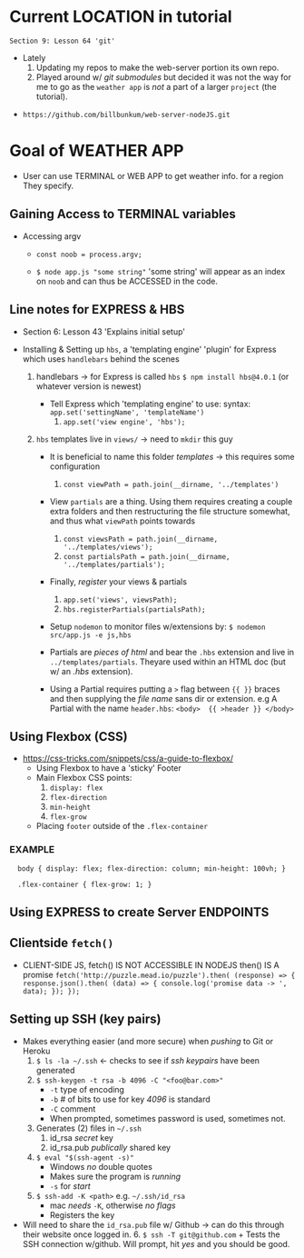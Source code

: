 # Current LOCATION in tutorial
	Section 9: Lesson 64 'git'

+ Lately
	1. Updating my repos to make the web-server portion its own repo.
	2. Played around w/ *git submodules* but decided it was not the way for me to go as the `weather app` is *not* a part of a larger `project` (the tutorial).

* `https://github.com/billbunkum/web-server-nodeJS.git`

# Goal of WEATHER APP

* User can use TERMINAL or WEB APP to get weather info. for a region They specify.

## Gaining Access to TERMINAL variables

* Accessing argv
	+ `const noob = process.argv;`
	
	+ `$ node app.js "some string"` 'some string' will appear as an index on `noob` and can thus be ACCESSED in the code.

## Line notes for EXPRESS & HBS
* Section 6: Lesson 43 'Explains initial setup'

* Installing & Setting up `hbs`, a 'templating engine' 'plugin' for Express which uses `handlebars` behind the scenes	
	1. handlebars -> for Express is called `hbs`
		`$ npm install hbs@4.0.1` (or whatever version is newest)
	
		+ Tell Express which 'templating engine' to use:
			syntax: `app.set('settingName', 'templateName')`
			1. `app.set('view engine', 'hbs');`

	2. `hbs` templates live in `views/` -> need to `mkdir` this guy

		+ It is beneficial to name this folder *templates* -> this requires some configuration
			1. `const viewPath = path.join(__dirname, '../templates')`

		+ View `partials` are a thing. Using them requires creating a couple extra folders and then restructuring the file structure somewhat, and thus what `viewPath` points towards
			1. `const viewsPath = path.join(__dirname, '../templates/views');`
			2. `const partialsPath = path.join(__dirname, '../templates/partials');`

		+ Finally, *register* your views & partials
			1. `app.set('views', viewsPath);`
			2. `hbs.registerPartials(partialsPath);`

		+ Setup `nodemon` to monitor files w/extensions by:
			`$ nodemon src/app.js -e js,hbs`

		+ Partials are *pieces of html* and bear the `.hbs` extension and live in `../templates/partials`. Theyare used within an HTML doc (but w/ an *.hbs* extension). 

		+ Using a Partial requires putting a `>` flag between `{{ }}` braces and then supplying the *file name* sans dir or extension. 
			e.g A Partial with the name `header.hbs`:
				`<body> 
					{{ >header }}
				</body>`

## Using Flexbox (CSS)
* https://css-tricks.com/snippets/css/a-guide-to-flexbox/
	+ Using Flexbox to have a 'sticky' Footer
	+ Main Flexbox CSS points:
		1. `display: flex` 
		2. `flex-direction` 
		3. `min-height` 
		4. `flex-grow`
	+ Placing `footer` outside of the `.flex-container`

### EXAMPLE
`	body {
		display: flex;
		flex-direction: column;
		min-height: 100vh;
	}
`

`	.flex-container {
		flex-grow: 1;
	}
`

## Using EXPRESS to create Server ENDPOINTS

## Clientside `fetch()`

* CLIENT-SIDE JS, fetch() IS NOT ACCESSIBLE IN NODEJS
then() IS A promise
`fetch('http://puzzle.mead.io/puzzle').then( (response) => {
	response.json().then( (data) => {
		console.log('promise data -> ', data);
	});
});`

## Setting up SSH (key pairs)
* Makes everything easier (and more secure) when *pushing* to Git or Heroku
	1. `$ ls -la ~/.ssh` <- checks to see if *ssh keypairs* have been generated
	2. `$ ssh-keygen -t rsa -b 4096 -C "<foo@bar.com>"`
		+ `-t` type of encoding
		+ `-b` # of bits to use for key *4096* is standard
		+ `-C` comment
		+ When prompted, sometimes password is used, sometimes not.
	3. Generates (2) files in `~/.ssh`
		1. id_rsa *secret* key
		2. id_rsa.pub *publically* shared key
	4. `$ eval "$(ssh-agent -s)"` 
		+ Windows *no* double quotes
		+ Makes sure the program is *running*
		+ `-s` for *start*
	5. `$ ssh-add -K <path>` e.g. `~/.ssh/id_rsa`
		+ mac *needs* `-K`, otherwise *no flags*
		+ Registers the key
* Will need to share the `id_rsa.pub` file w/ Github -> can do this through their website once logged in.
	6. `$ ssh -T git@github.com`
		+ Tests the SSH connection w/github. Will prompt, hit *yes* and you should be good.